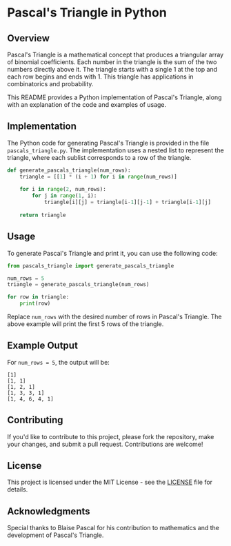 # Pascal's Triangle in Python

## Overview

Pascal's Triangle is a mathematical concept that produces a triangular array of binomial coefficients. Each number in the triangle is the sum of the two numbers directly above it. The triangle starts with a single 1 at the top and each row begins and ends with 1. This triangle has applications in combinatorics and probability.

This README provides a Python implementation of Pascal's Triangle, along with an explanation of the code and examples of usage.

## Implementation

The Python code for generating Pascal's Triangle is provided in the file `pascals_triangle.py`. The implementation uses a nested list to represent the triangle, where each sublist corresponds to a row of the triangle.

```python
def generate_pascals_triangle(num_rows):
    triangle = [[1] * (i + 1) for i in range(num_rows)]
    
    for i in range(2, num_rows):
        for j in range(1, i):
            triangle[i][j] = triangle[i-1][j-1] + triangle[i-1][j]
    
    return triangle
```

## Usage

To generate Pascal's Triangle and print it, you can use the following code:

```python
from pascals_triangle import generate_pascals_triangle

num_rows = 5
triangle = generate_pascals_triangle(num_rows)

for row in triangle:
    print(row)
```

Replace `num_rows` with the desired number of rows in Pascal's Triangle. The above example will print the first 5 rows of the triangle.

## Example Output

For `num_rows = 5`, the output will be:

```
[1]
[1, 1]
[1, 2, 1]
[1, 3, 3, 1]
[1, 4, 6, 4, 1]
```

## Contributing

If you'd like to contribute to this project, please fork the repository, make your changes, and submit a pull request. Contributions are welcome!

## License

This project is licensed under the MIT License - see the [LICENSE](LICENSE) file for details.

## Acknowledgments

Special thanks to Blaise Pascal for his contribution to mathematics and the development of Pascal's Triangle.

